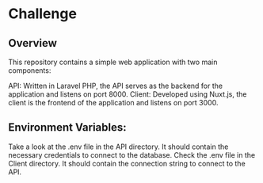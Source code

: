 # Challenge
## Overview
This repository contains a simple web application with two main components:

API: Written in Laravel PHP, the API serves as the backend for the application and listens on port 8000.
Client: Developed using Nuxt.js, the client is the frontend of the application and listens on port 3000.

## Environment Variables:

Take a look at the .env file in the API directory. It should contain the necessary credentials to connect to the database.
Check the .env file in the Client directory. It should contain the connection string to connect to the API.